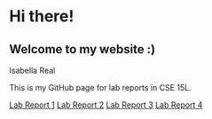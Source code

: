 # Hi there!
## Welcome to my website :)
Isabella Real

This is my GitHub page for lab reports in CSE 15L.

[Lab Report 1](lab-report-1-week-2.md)
[Lab Report 2](lab-report-2-week-4.md)
[Lab Report 3](lab-report-3-week-6.md)
[Lab Report 4](lab-report-4-week-8.md)
